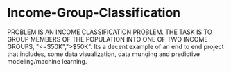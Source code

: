 # Income-Group-Classification
PROBLEM IS AN INCOME CLASSIFICATION PROBLEM. THE TASK IS TO GROUP MEMBERS OF THE POPULATION INTO ONE OF TWO INCOME  GROUPS, "&lt;=$50K",">$50K".    Its a decent example of an end to end project that includes, some data visualization, data munging and predictive modeling/machine learning. 
